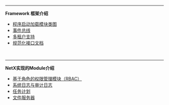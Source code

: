<!-- _sidebar.md -->

<br/>

***
<b> Framework 框架介绍</b>
<br/>

* [程序启动加载模块类图](./netxdoc/startup.md)
* [事件总线](/netxdoc/eventbus.md)
* [多租户支持](/netxdoc/tenands.md)
* [规范化接口文档](/netxdoc/apidoc.md)

<br/>

***
<b> NetX实现的Module介绍 </b>
<br/>

* [基于角色的权限管理模块（RBAC）](/netxdoc/modules/rbac/rbac.md)
* [系统日志与审计日志](/netxdoc/logging.md)
* [任务计划](/netxdoc/modules/schedule/schedule.md)
* [文件服务器](/netxdoc/modules/fileserver/fileserver.md)
